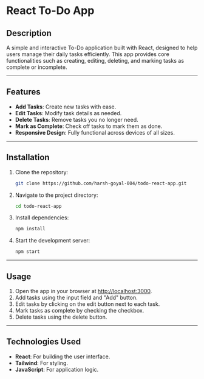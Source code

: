 # React To-Do App

## Description

A simple and interactive To-Do application built with React, designed to help users manage their daily tasks efficiently. This app provides core functionalities such as creating, editing, deleting, and marking tasks as complete or incomplete.

---

## Features

- **Add Tasks**: Create new tasks with ease.
- **Edit Tasks**: Modify task details as needed.
- **Delete Tasks**: Remove tasks you no longer need.
- **Mark as Complete**: Check off tasks to mark them as done.
- **Responsive Design**: Fully functional across devices of all sizes.

---

## Installation

1. Clone the repository:

   ```bash
   git clone https://github.com/harsh-goyal-004/todo-react-app.git
   ```

2. Navigate to the project directory:

   ```bash
   cd todo-react-app
   ```

3. Install dependencies:

   ```bash
   npm install
   ```

4. Start the development server:
   ```bash
   npm start
   ```

---

## Usage

1. Open the app in your browser at [http://localhost:3000](http://localhost:3000).
2. Add tasks using the input field and "Add" button.
3. Edit tasks by clicking on the edit button next to each task.
4. Mark tasks as complete by checking the checkbox.
5. Delete tasks using the delete button.

---

## Technologies Used

- **React**: For building the user interface.
- **Tailwind**: For styling.
- **JavaScript**: For application logic.
